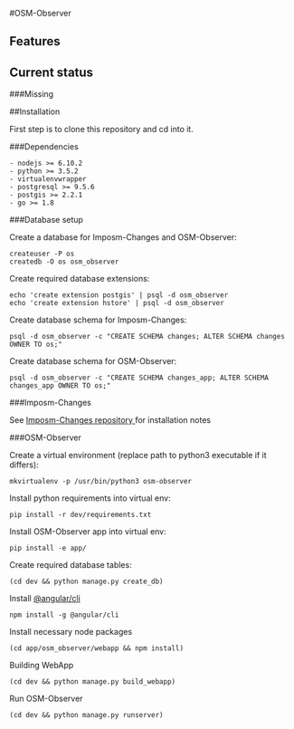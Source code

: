 #OSM-Observer

## Features

## Current status

###Missing

##Installation

First step is to clone this repository and cd into it.

###Dependencies

    - nodejs >= 6.10.2
    - python >= 3.5.2
    - virtualenvwrapper
    - postgresql >= 9.5.6
    - postgis >= 2.2.1
    - go >= 1.8

###Database setup

Create a database for Imposm-Changes and OSM-Observer:

    createuser -P os
    createdb -O os osm_observer

Create required database extensions:

    echo 'create extension postgis' | psql -d osm_observer
    echo 'create extension hstore' | psql -d osm_observer

Create database schema for Imposm-Changes:

    psql -d osm_observer -c "CREATE SCHEMA changes; ALTER SCHEMA changes OWNER TO os;"

Create database schema for OSM-Observer:

    psql -d osm_observer -c "CREATE SCHEMA changes_app; ALTER SCHEMA changes_app OWNER TO os;"


###Imposm-Changes

See [Imposm-Changes repository ](https://github.com/omniscale/imposm-changes) for installation notes

###OSM-Observer

Create a virtual environment (replace path to python3 executable if it differs):

    mkvirtualenv -p /usr/bin/python3 osm-observer

Install python requirements into virtual env:

    pip install -r dev/requirements.txt

Install OSM-Observer app into virtual env:

    pip install -e app/

Create required database tables:

    (cd dev && python manage.py create_db)

Install [@angular/cli](https://github.com/angular/angular-cli)

    npm install -g @angular/cli

Install necessary node packages


    (cd app/osm_observer/webapp && npm install)

Building WebApp

    (cd dev && python manage.py build_webapp)


Run OSM-Observer

    (cd dev && python manage.py runserver)
